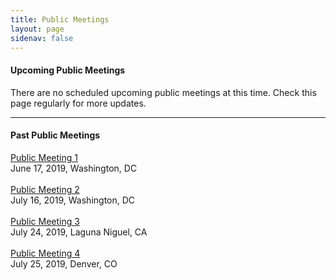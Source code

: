 ```yaml
---
title: Public Meetings
layout: page
sidenav: false
---
```


#### Upcoming Public Meetings 

There are no scheduled upcoming public meetings at this time. Check this page regularly for more updates. 
<hr>

#### Past Public Meetings 

[Public Meeting 1]({{site.baseurl}}/master/assets/uploads/Public%20Meeting%20Transcript%20June%2017%202019%20(1).pdf)<br>
June 17, 2019, Washington, DC</i>
<br>
<br>
[Public Meeting 2]({{site.baseurl}}/master/assets/uploads/PBRB%20Public%20Meeting%20July%2016%2C%20Agenda.pdf)<br>
July 16, 2019, Washington, DC</i>
<br>
<br>
[Public Meeting 3]({{site.baseurl}}/master/assets/uploads/Public%20Meeting%20July%2024th%20Laguna%20Niguel%20Notes.pdf)<br>
July 24, 2019, Laguna Niguel, CA</i>
<br>
<br>
[Public Meeting 4]({{site.baseurl}}/master/assets//assets/uploads/PBRB%20Public%20Meeting%20July%2016%2C%20Agenda.pdf)<br>
July 25, 2019, Denver, CO</i>
